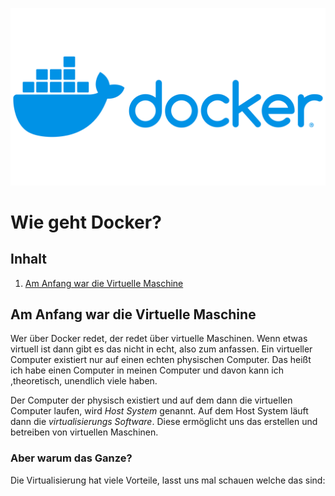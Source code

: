 ![docker logo](images/Docker-Logo.png "Das Docker Logo")
# Wie geht Docker?
## Inhalt
 1. [Am Anfang war die Virtuelle Maschine](#am-anfang-war-die-virtuelle-maschine)

 ## Am Anfang war die Virtuelle Maschine

Wer über Docker redet, der redet über virtuelle Maschinen. Wenn etwas virtuell ist dann gibt es das nicht in echt, also zum anfassen.
Ein virtueller Computer existiert nur auf einen echten physischen Computer. Das heißt ich habe einen Computer in meinen Computer und davon kann ich
,theoretisch, unendlich viele haben.

Der Computer der physisch existiert und auf dem dann die virtuellen Computer laufen, wird *Host System* genannt. Auf dem Host System läuft dann die *virtualisierungs Software*. Diese ermöglicht uns das erstellen und betreiben von virtuellen Maschinen.

### Aber warum das Ganze?
Die Virtualisierung hat viele Vorteile, lasst uns mal schauen welche das sind: